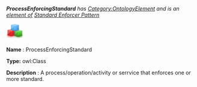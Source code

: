 ___ProcessEnforcingStandard__ 
 has
 [Category:OntologyElement](../../Category/OntologyElement "Category:OntologyElement") 
 and is an
 [element of](../../Property/ElementOf "Property:ElementOf") 
[Standard Enforcer Pattern](../../Submissions/Standard_Enforcer_Pattern "Submissions:Standard Enforcer Pattern")_




  





[![Class](../images/thumb/2/27/Class.gif/45px-Class.gif)](../../Image/Class.gif "Class")


__Name__ 
 : ProcessEnforcingStandard
 



__Type:__ 
 owl:Class
 



__Description__ 
 : A process/operation/activity or serrvice that enforces one or more standard.